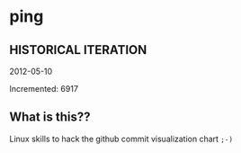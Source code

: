 # ping

## HISTORICAL ITERATION
2012-05-10

Incremented: 6917

## What is this?? 
Linux skills to hack the github commit visualization chart `;-)`
